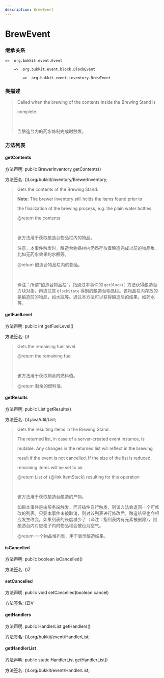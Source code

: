 ```yaml
---
description: BrewEvent
---
```


# BrewEvent

### 继承关系

    =>  org.bukkit.event.Event

        =>  org.bukkit.event.block.BlockEvent

            =>  org.bukkit.event.inventory.BrewEvent

### 类描述

> Called when the brewing of the contents inside the Brewing Stand is
> 
> complete.
> 
> <br>
> 
> 当酿造台内的药水炼制完成时触发。

### 方法列表

#### getContents

方法声明: public BrewerInventory getContents()

方法签名: ()Lorg/bukkit/inventory/BrewerInventory;

> Gets the contents of the Brewing Stand.
> 
> <b>Note:</b> The brewer inventory still holds the items found prior to
> 
> the finalization of the brewing process, e.g. the plain water bottles.
> 
> @return the contents
> 
> <br>
> 
> 该方法用于获取酿造台物品栏内的物品。
> 
> 注意，本事件触发时，酿造台物品栏内仍然存放着酿造完成以前的物品堆，比如无药水效果的水瓶等。
> 
> @return 酿造台物品栏内的物品。
> 
> <br>
> 
> 译注：所谓“酿造台物品栏”，指通过本事件的 `getBlock()` 方法获得酿造台方块对象，再通过其 `BlockState` 得到的酿造台物品栏。该物品栏内存放的是酿造前的物品，如水瓶等。通过本方法可以获得酿造后的结果，如药水等。

#### getFuelLevel

方法声明: public int getFuelLevel()

方法签名: ()I

> Gets the remaining fuel level.
> 
> @return the remaining fuel
> 
> <br>
> 
> 该方法用于获取剩余的燃料值。
> 
> @return 剩余的燃料值。

#### getResults

方法声明: public List<ItemStack> getResults()

方法签名: ()Ljava/util/List;

> Gets the resulting items in the Brewing Stand.
> 
> The returned list, in case of a server-created event instance, is
> 
> mutable. Any changes in the returned list will reflect in the brewing
> 
> result if the event is not cancelled. If the size of the list is reduced,
> 
> remaining items will be set to air.
> 
> @return List of {@link ItemStack} resulting for this operation
> 
> <br>
> 
> 该方法用于获取酿造台酿造的产物。
> 
> 如果本事件是由服务端触发，而非插件自行触发，则该方法会返回一个可修改的列表。只要本事件未被取消，则对该列表进行修改后，酿造结果也会相应发生改变。如果列表的长度减少了（译注：指列表内有元素被删除），则酿造台内对应格子内的物品堆会被设为空气。
> 
> @return 一个物品堆列表，用于表示酿造结果。

#### isCancelled

方法声明: public boolean isCancelled()

方法签名: ()Z

#### setCancelled

方法声明: public void setCancelled(boolean cancel)

方法签名: (Z)V

#### getHandlers

方法声明: public HandlerList getHandlers()

方法签名: ()Lorg/bukkit/event/HandlerList;

#### getHandlerList

方法声明: public static HandlerList getHandlerList()

方法签名: ()Lorg/bukkit/event/HandlerList;